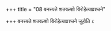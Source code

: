 +++
title = "08 वनस्पते शतवल्शो विरोहेत्याव्रश्चने"

+++
वनस्पते शतवल्शो विरोहेत्याव्रश्चने जुहोति ८